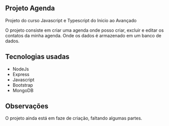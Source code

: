 ## Projeto Agenda ##

Projeto do curso Javascript e Typescript do Inicio ao Avançado 

O projeto consiste em criar uma agenda onde posso criar, excluir e editar os contatos da minha agenda.
Onde os dados é armazenado em um banco de dados.

## Tecnologias usadas ##

- NodeJs
- Express
- Javascript
- Bootstrap
- MongoDB


## Observações ##

O projeto ainda está em faze de criação, faltando algumas partes.